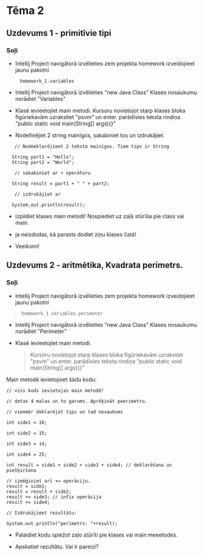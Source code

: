 # Tēma 2
## Uzdevums 1 - primitīvie tipi

### Soļi



- Intellij Project navigātorā izvēlieties zem projekta homework izveidojieet jaunu pakotni

```    
     homework_1.variables
```
   - Intellij Project navigātorā izvēlieties "new Java Class"
  Klases nosaukumu norādiet "Variables"
     
   - Klasē ievieetojiet main metodi.
     Kursoru novietojot starp klases bloka figūriekavām uzrakstiet "psvm" un enter.
     parādīsies teksta rindiņa "public static void main(String[] args){}"
     
   - Nodefinējiet 2 string mainīgos, sakabiniet tos un izdrukājiet.

```jshelllanguage
   // Nodeeklarējieet 2 teksta mainīgos. Tiem tips ir String

  String part1 = "Hello";
  String part2 = "World";
  
   // sakabiniet ar + operātoru

  String result = part1 + " " + part2;

   // izdrukājiet ar 

  System.out.println(result);

```
   - izpildiet klases main metodi! Nospiediet uz zaļā stūrīša pie class vai main.

- ja neizdodas, kā parasts dodiet ziņu klases čatā!

- Veeiksmi!

## Uzdevums 2 - aritmētika, Kvadrata perimetrs.

### Soļi

- Intellij Project navigātorā izvēlieties zem projekta homework izveidojieet jaunu pakotni

  
>     homework_1.variables.perimeter

- Intellij Project navigātorā izvēlieties "new Java Class"
  Klases nosaukumu norādiet "Perimeter"

- Klasē ievieetojiet main metodi.
  >Kursoru novietojot starp klases bloka figūriekavām uzrakstiet "psvm" un enter.
  parādīsies teksta rindiņa "public static void main(String[] args){}"

Main metodē ievietojioet šādu kodu:

```jshelllanguage
// viss kods ievietojas main metodē!

// dotas 4 malas un to garums. Aprēķināt peerimetru.

// vienmēr deklarējot tips un tad nosaukums

int side1 = 10;

int side2 = 15;

int side3 = 14;

int side4 = 25;

int result = side1 + side2 + side3 + side4; // deklarēšana un piešķiršana

// izmēģiniet arī += operāciju.
result = side1;    
result = result + side2;
result += side3; // infix operācija
result += side4;

// Izdrukājieet rezultātu:

System.out.println("perimetrs: "+result);
```

  - Palaidiet kodu spiežot zaļo stūrīti pie klases vai main meeetodes.

  - Apskatiet rezultātu. Vai ir pareizi?


